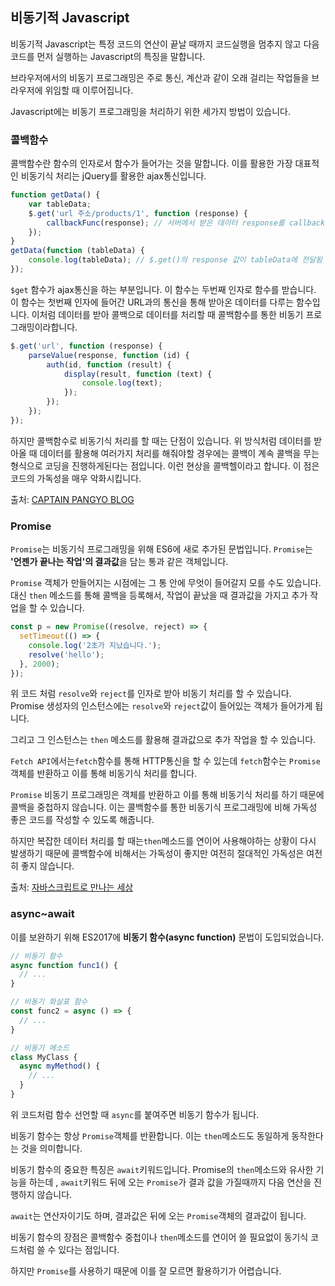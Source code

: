 ## 비동기적 Javascript

비동기적 Javascript는 특정 코드의 연산이 끝날 때까지 코드실행을 멈추지 않고 다음 코드를 먼저 실행하는 Javascript의 특징을 말합니다.

브라우저에서의 비동기 프로그래밍은 주로 통신, 계산과 같이 오래 걸리는 작업들을 브라우저에 위임할 때 이루어집니다.

Javascript에는 비동기 프로그래밍을 처리하기 위한 세가지 방법이 있습니다.

### 콜백함수

콜백함수란 함수의 인자로서 함수가 들어가는 것을 말합니다. 이를 활용한 가장 대표적인 비동기식 처리는 jQuery를 활용한 ajax통신입니다.

```javascript
function getData() {
	var tableData;
	$.get('url 주소/products/1', function (response) {
		callbackFunc(response); // 서버에서 받은 데이터 response를 callbackFunc() 함수에 넘겨줌
	});
}
getData(function (tableData) {
	console.log(tableData); // $.get()의 response 값이 tableData에 전달됨
});
```

```$get``` 함수가 ajax통신을 하는 부분입니다. 이 함수는 두번째 인자로 함수를 받습니다. 이 함수는 첫번째 인자에 들어간 URL과의 통신을 통해 받아온 데이터를 다루는 함수입니다.  이처럼 데이터를 받아 콜백으로 데이터를 처리할 때 콜백함수를 통한 비동기 프로그래밍이라합니다.

```javascript
$.get('url', function (response) {
	parseValue(response, function (id) {
		auth(id, function (result) {
			display(result, function (text) {
				console.log(text);
			});
		});
	});
});
```

하지만 콜백함수로 비동기식 처리를 할 때는 단점이 있습니다. 위 방식처럼 데이터를 받아올 때 데이터를 활용해 여러가지 처리를 해줘야할 경우에는 콜백이 계속 콜백을 무는 형식으로 코딩을 진행하게된다는 점입니다. 이런 현상을 콜백헬이라고 합니다. 이 점은 코드의 가독성을 매우 악화시킵니다.

출처: [CAPTAIN PANGYO BLOG](https://joshua1988.github.io/web-development/javascript/javascript-asynchronous-operation/)

### Promise

```Promise```는 비동기식 프로그래밍을 위해 ES6에 새로 추가된 문법입니다. ```Promise```는 **'언젠가 끝나는 작업'의 결과값**을 담는 통과 같은 객체입니다.  

```Promise``` 객체가 만들어지는 시점에는 그 통 안에 무엇이 들어갈지 모를 수도 있습니다. 대신 `then` 메소드를 통해 콜백을 등록해서, 작업이 끝났을 때 결과값을 가지고 추가 작업을 할 수 있습니다.

```javascript
const p = new Promise((resolve, reject) => {
  setTimeout(() => {
    console.log('2초가 지났습니다.');
    resolve('hello');
  }, 2000);
});
```

위 코드 처럼 ```resolve```와 ```reject```를 인자로 받아 비동기 처리를 할 수 있습니다. Promise 생성자의 인스턴스에는 ```resolve```와 ```reject```값이 들어있는 객체가 들어가게 됩니다. 

그리고 그 인스턴스는 ```then``` 메소드를 활용해 결과값으로 추가 작업을 할 수 있습니다.

```Fetch API```에서는```fetch```함수를 통해 HTTP통신을 할 수 있는데 ```fetch```함수는 ```Promise```객체를 반환하고 이를 통해 비동기식 처리를 합니다.

```Promise``` 비동기 프로그래밍은 객체를 반환하고 이를 통해 비동기식 처리를 하기 때문에 콜백을 중첩하지 않습니다. 이는 콜백함수를 통한 비동기식 프로그래밍에 비해 가독성 좋은 코드를 작성할 수 있도록 해줍니다. 

하지만 복잡한 데이터 처리를 할 때는```then```메소드를 연이어 사용해야하는 상황이 다시 발생하기 때문에 콜백함수에 비해서는 가독성이 좋지만 여전히 절대적인 가독성은 여전히 좋지 않습니다.

출처: [자바스크립트로 만나는 세상](https://helloworldjavascript.net/pages/285-async.html)

### async~await

이를 보완하기 위해 ES2017에 **비동기 함수(async function)** 문법이 도입되었습니다. 

```javascript
// 비동기 함수
async function func1() {
  // ...
}

// 비동기 화살표 함수
const func2 = async () => {
  // ...
}

// 비동기 메소드
class MyClass {
  async myMethod() {
    // ...
  }
}
```

위 코드처럼 함수 선언할 때 ```async```를 붙여주면 비동기 함수가 됩니다.

비동기 함수는 항상 ```Promise```객체를 반환합니다. 이는 ```then```메소드도 동일하게 동작한다는 것을 의미합니다.

비동기 함수의 중요한 특징은 ```await```키워드입니다. Promise의 ```then```메소드와 유사한 기능을 하는데 , ```await```키워드 뒤에 오는 ```Promise```가 결과 값을 가질때까지 다음 연산을 진행하지 않습니다.

```await```는 연산자이기도 하며, 결과값은 뒤에 오는 ```Promise```객체의 결과값이 됩니다. 

비동기 함수의 장점은 콜백함수 중첩이나 ```then```메소드를 연이어 쓸 필요없이 동기식 코드처럼 쓸 수 있다는 점입니다. 

하지만 ```Promise```를 사용하기 때문에 이를 잘 모르면 활용하기가 어렵습니다.
